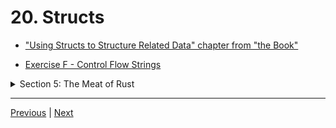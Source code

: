 # 20. Structs

-   ["Using Structs to Structure Related Data" chapter from "the Book"](https://doc.rust-lang.org/book/ch04-00-understanding-ownership.html)

-   [Exercise F - Control Flow Strings](https://github.com/CleanCut/ultimate_rust_crash_course/tree/main/exercise/f_structs_traits)


<details>
  <summary> Section 5: The Meat of Rust </summary>

  - [Codebase: s5_struct](../codebase/s5_struct/)

  - [Codebase: s5_struct-tuples](../codebase/s5_struct-tuples/)

  - [Codebase: s5_struct-unit_like](../codebase/s5_struct-unit_like/)

  - [Codebase: s5_struct-ownership](../codebase/s5_struct-ownership/)

  - [Codebase: 5.2 An Example Program Using Structs](../codebase/s5_struct-example/)

  - [Codebase: 5.3 Method Syntax](../codebase/s5_struct-methods/)
</details>

---

[Previous](./19_Exercise_E-Ownership-%26-References.md) | [Next](./21_Traits.md)